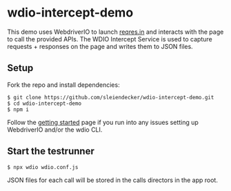 # wdio-intercept-demo
This demo uses WebdriverIO to launch [reqres.in](https://reqres.in) and interacts with the page to call the provided APIs. The WDIO Intercept Service is used to capture requests + responses on the page and writes them to JSON files.

## Setup
Fork the repo and install dependencies:
```unix
$ git clone https://github.com/sleiendecker/wdio-intercept-demo.git
$ cd wdio-intercept-demo
$ npm i
```

Follow the [getting started](https://webdriver.io/docs/gettingstarted.html) page if you run into any issues setting up WebdriverIO and/or the wdio CLI.

## Start the testrunner
```unix
$ npx wdio wdio.conf.js
```

JSON files for each call will be stored in the calls directors in the app root.